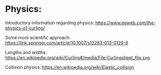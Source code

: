 # Physics:

Introductory information regarding physics: https://www.eeweb.com/the-physics-of-curling/

Some more scientific approach: https://link.springer.com/article/10.1007/s12283-013-0129-8

Lengths and widths: https://en.wikipedia.org/wiki/Curling#/media/File:Curlingsheet_flip.svg

Collision physics: https://en.wikipedia.org/wiki/Elastic_collision
